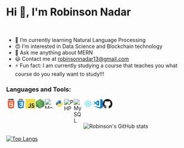 ### 
<!--
**robinsonnadar13/robinsonnadar13** is a ✨ _special_ ✨ repository because its `README.md` (this file) appears on your GitHub profile.
Here are some ideas to get you started:
- 🔭 Some technologies I enjoy working with include ReactJS and NodeJS.
- 🌱 I’m currently learning MERN
- 👯 I’m looking to collaborate on ...
- 🤔 I’m looking for help with ...
- 💬 Ask me about ...
- 📫 Contact me at robinsonnadar13@gmail.com
- 😄 Pronouns: ...
- ⚡ Fun fact: ...
-->

<h1>Hi 👋, I'm Robinson Nadar</h1>
<br />

- 👀 I’m currently learning Natural Language Processing
- 😍 I’m interested in Data Science and Blockchain technology
- 💬 Ask me anything about MERN
- 😃 Contact me at robinsonnadar13@gmail.com
- ⚡ Fun fact: I am currently studying a course that teaches you what course do you really want to study!!!

### Languages and Tools:

<img align="left" alt="HTML5" width="26px" src="https://raw.githubusercontent.com/github/explore/80688e429a7d4ef2fca1e82350fe8e3517d3494d/topics/html/html.png" />
<img align="left" alt="CSS3" width="26px" src="https://raw.githubusercontent.com/github/explore/80688e429a7d4ef2fca1e82350fe8e3517d3494d/topics/css/css.png" />
<img align="left" alt="JavaScript" width="26px" src="https://raw.githubusercontent.com/github/explore/80688e429a7d4ef2fca1e82350fe8e3517d3494d/topics/javascript/javascript.png" />
<img align="left" alt="Node.js" width="26px" src="https://raw.githubusercontent.com/github/explore/80688e429a7d4ef2fca1e82350fe8e3517d3494d/topics/nodejs/nodejs.png" />
<img align="left" alt="MongoDB" width="26px" height="26px" src="https://encrypted-tbn0.gstatic.com/images?q=tbn:ANd9GcRtzsxWwemKrwvYxCPprI_DxpDqk7fZrqL4Mw&usqp=CAU" />
<img align="left" alt="Python" width="26px" src="https://raw.githubusercontent.com/github/explore/80688e429a7d4ef2fca1e82350fe8e3517d3494d/topics/python/python.png" />
<img align="left" alt="PHP" width="26px" src="https://pngimg.com/uploads/php/php_PNG7.png" />
<img align="left" alt="MySQL" width="26px" src="https://encrypted-tbn0.gstatic.com/images?q=tbn:ANd9GcSu1o9CMcyb0NMCxPruLi3YopwjCSgw_1F1gg&usqp=CAU" />
<img align="left" alt="React" width="26px" src="https://raw.githubusercontent.com/github/explore/80688e429a7d4ef2fca1e82350fe8e3517d3494d/topics/react/react.png" />
<img align="left" alt="Visual Studio Code" width="26px" src="https://raw.githubusercontent.com/github/explore/80688e429a7d4ef2fca1e82350fe8e3517d3494d/topics/visual-studio-code/visual-studio-code.png" />
<img align="left" alt="GitHub" width="26px" src="https://raw.githubusercontent.com/github/explore/78df643247d429f6cc873026c0622819ad797942/topics/github/github.png" />
<br />
<br />
<br />

![Robinson's GitHub stats](https://github-readme-stats.vercel.app/api?username=robinsonnadar13&show_icons=true&theme=radical)
<br />
<br />
[![Top Langs](https://github-readme-stats.vercel.app/api/top-langs/?username=robinsonnadar13&layout=compact)](https://github.com/robinsonnadar13/github-readme-stats)


